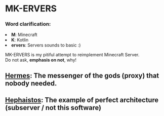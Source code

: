 <h1>MK-ERVERS</h1>

<h3>Word clarification:</h3>
<li><b>M</b>: Minecraft</li>
<li><b>K</b>: Kotlin</li>
<li><b>ervers</b>: Servers sounds to basic :)</li>


MK-ERVERS is my pitiful attempt to reimplement Minecraft Server. \
Do not ask, **emphasis on not**, why!

## <a href="https://github.com/kxmpxtxnt/mk-ervers/tree/master/hermes">Hermes</a>: The messenger of the gods (proxy) that nobody needed.
## <a href="https://github.com/kxmpxtxnt/mk-ervers/tree/master/hephaistos">Hephaistos</a>: The example of perfect architecture (subserver / not this software)